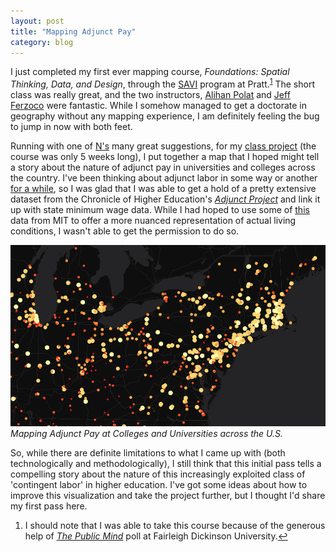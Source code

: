 ```yaml
---
layout: post
title: "Mapping Adjunct Pay"
category: blog
---
```

I just completed my first ever mapping course, *Foundations: Spatial Thinking, Data, and Design*, through the [SAVI](https://www.pratt.edu/pratt-research-and-centers/spatial-analysis-visualization-initiative/) program at Pratt.<sup id="fnref:1"><a href="#fn:1" class="footnote">1</a></sup> The short class was really great, and the two instructors, [Alihan Polat](http://www.studiomplus.nyc/) and [Jeff Ferzoco](http://linepointpath.com/) were fantastic. While I somehow managed to get a doctorate in geography without any mapping experience, I am definitely feeling the bug to jump in now with both feet.

Running with one of [N's](http://nickyagate.com/) many great suggestions, for my [class project](http://crisisofenclosure.com/category/longform/cartodb.html) (the course was only 5 weeks long), I put together a map that I hoped might tell a story about the nature of adjunct pay in universities and colleges across the country. I've been thinking about adjunct labor in some way or another [for a while](http://crisisofenclosure.com/nickel-and-dimed/), so I was glad that I was able to get a hold of a pretty extensive dataset from the Chronicle of Higher Education's [*Adjunct Project*](http://adjunct.chronicle.com/) and link it up with state minimum wage data. While I had hoped to use some of [this](http://livingwage.mit.edu/) data from MIT to offer a more nuanced representation of actual living conditions, I wasn't able to get the permission to do so.

[![Adjunct map](/img/adjunctimage.png)](http://crisisofenclosure.com/category/longform/cartodb.html)
<cite>*Mapping Adjunct Pay at Colleges and Universities across the U.S.*</cite>

So, while there are definite limitations to what I came up with (both technologically and methodologically), I still think that this initial pass tells a compelling story about the nature of this increasingly exploited class of 'contingent labor' in higher education. I've got some ideas about how to improve this visualization and take the project further, but I thought I'd share my first pass here.

<div class="footnotes">
  <ol>
    <li id="fn:1">
      <p>I should note that I was able to take this course because of the generous help of <a href="http://publicmind.fdu.edu/"><i>The Public Mind</i></a> poll at Fairleigh Dickinson University.<a href="#fnref:1" class="reversefootnote">&#8617;</a></p>
    </li>
  </ol>
</div>
